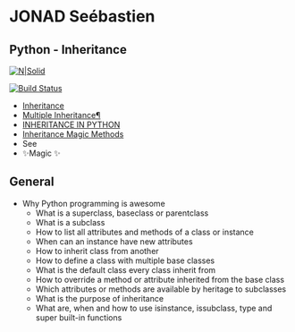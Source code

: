 # JONAD Seébastien
## Python - Inheritance

[![N|Solid](https://cldup.com/dTxpPi9lDf.thumb.png)](https://nodesource.com/products/nsolid)

[![Build Status](https://travis-ci.org/joemccann/dillinger.svg?branch=master)](https://travis-ci.org/joemccann/dillinger)

- [Inheritance](https://docs.python.org/3/tutorial/classes.html#inheritance)
- [Multiple Inheritance¶](https://docs.python.org/3/tutorial/classes.html#multiple-inheritance)
- [INHERITANCE IN PYTHON](https://www.packt.com/inheritance-python/)
- [Inheritance Magic Methods](https://www.youtube.com/watch?v=d8kCdLCi6Lk)
- See 
- ✨Magic ✨

## General
    
- Why Python programming is awesome
    - What is a superclass, baseclass or parentclass
    - What is a subclass
    - How to list all attributes and methods of a class or instance
    - When can an instance have new attributes
    - How to inherit class from another
    - How to define a class with multiple base classes
    - What is the default class every class inherit from
    - How to override a method or attribute inherited from the base class
    - Which attributes or methods are available by heritage to subclasses
    - What is the purpose of inheritance
    - What are, when and how to use isinstance, issubclass, type and super built-in functions

